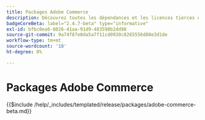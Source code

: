 ```yaml
---
title: Packages Adobe Commerce
description: Découvrez toutes les dépendances et les licences tierces utilisées dans Adobe Commerce.
badgeCoreBeta: label="2.4.7-beta" type="informative"
exl-id: bfbc0ea6-8026-41aa-91d9-483598b2dd98
source-git-commit: 9a74f87e0da5a7f11cd0930c8265556d80e3d1de
workflow-type: tm+mt
source-wordcount: '18'
ht-degree: 0%

---
```


# Packages Adobe Commerce

{{$include /help/_includes/templated/release/packages/adobe-commerce-beta.md}}
